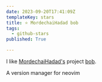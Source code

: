 ```yaml
---
date: 2023-09-20T17:41:09Z
templateKey: stars
title: ⭐ MordechaiHadad bob
tags:
  - github-stars
published: True

---
```


I like [MordechaiHadad's](https://github.com/MordechaiHadad) project [bob](https://github.com/MordechaiHadad/bob).

A version manager for neovim
